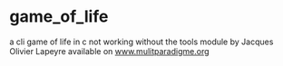 # game_of_life
a cli game of life in c
not working without the tools module by Jacques Olivier Lapeyre available on www.mulitparadigme.org
